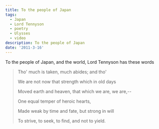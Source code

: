 ```yaml
---
title: To the people of Japan
tags:
  - Japan
  - Lord Tennyson
  - poetry
  - Ulysses
  - video
description: To the people of Japan
date: '2011-3-16'
---
```


To the people of Japan, and the world, Lord Tennyson has these words

> Tho' much is taken, much abides; and tho'
> 
> We are not now that strength which in old days
> 
> Moved earth and heaven, that which we are, we are,--
> 
> One equal temper of heroic hearts,
> 
> Made weak by time and fate, but strong in will
> 
> To strive, to seek, to find, and not to yield.